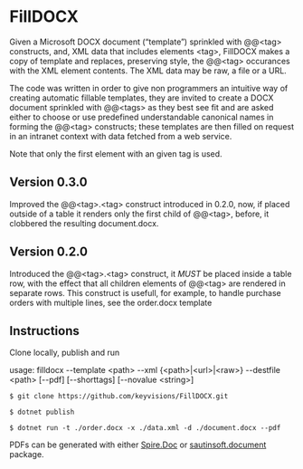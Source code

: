 # FillDOCX

Given a Microsoft DOCX document (“template”) sprinkled with @@\<tag> constructs, and, XML data that includes elements \<tag>, FillDOCX makes a copy of template and replaces, preserving style, the @@\<tag> occurances with the XML element contents. The XML data may be raw, a file or a URL.

The code was written in order to give non programmers an intuitive way of creating automatic fillable templates, they are invited to create a DOCX document sprinkled with @@\<tags> as they best see fit and are asked either to choose or use predefined understandable canonical names in forming the @@\<tag> constructs; these templates are then filled on request in an intranet context with data fetched from a web service.

Note that only the first element with an given tag is used.

## Version 0.3.0
Improved the @@\<tag>.\<tag> construct introduced in 0.2.0, now, if placed outside of a table it renders only the first child of @@\<tag>, before, it clobbered the resulting document.docx.

## Version 0.2.0
Introduced the @@\<tag>.\<tag> construct, it _MUST_ be placed inside a table row, with the effect that all children elements of @@\<tag> are rendered in separate rows.
This construct is usefull, for example, to handle purchase orders with multiple lines, see the order.docx template

## Instructions
Clone locally, publish and run

usage: filldocx --template \<path> --xml {\<path>|\<url>|\<raw>} --destfile \<path> [--pdf] [--shorttags] [--novalue \<string>]

`$ git clone https://github.com/keyvisions/FillDOCX.git`

`$ dotnet publish`

`$ dotnet run -t ./order.docx -x ./data.xml -d ./document.docx --pdf`

PDFs can be generated with either [Spire.Doc](https://www.nuget.org/packages/Spire.Doc/) or [sautinsoft.document](https://www.nuget.org/packages/sautinsoft.document/) package.
